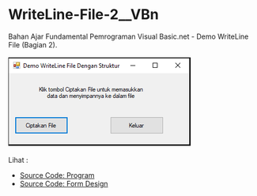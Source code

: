 # WriteLine-File-2__VBn
Bahan Ajar Fundamental Pemrograman Visual Basic.net - Demo WriteLine File (Bagian 2).<br><br>
<img src="https://github.com/RizkyKhapidsyah/WriteLine-File-2__VBn/blob/master/Demo%20WriteLine%20File/result/001.PNG"><br><br>
Lihat : <br>
- <a href="https://github.com/RizkyKhapidsyah/WriteLine-File-2__VBn/blob/master/Demo%20WriteLine%20File/Form1.vb">Source Code: Program</a><br>
- <a href="https://github.com/RizkyKhapidsyah/WriteLine-File-2__VBn/blob/master/Demo%20WriteLine%20File/Form1.Designer.vb">Source Code: Form Design</a>
